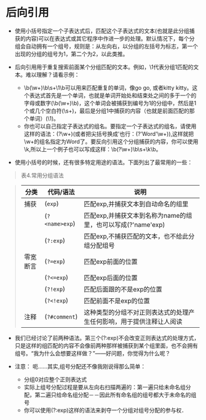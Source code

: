 # 后向引用

* 使用小括号指定一个子表达式后，匹配这个子表达式的文本(也就是此分组捕获的内容)可以在表达式或其它程序中作进一步的处理。默认情况下，每个分组会自动拥有一个组号，规则是：从左向右，以分组的左括号为标志，第一个出现的分组的组号为1，第二个为2，以此类推。

* 后向引用用于重复搜索前面某个分组匹配的文本。例如，\1代表分组1匹配的文本。难以理解？请看示例：
    * \b(\w+)\b\s+\1\b可以用来匹配重复的单词，像go go, 或者kitty kitty。这个表达式首先是一个单词，也就是单词开始处和结束处之间的多于一个的字母或数字(\b(\w+)\b)，这个单词会被捕获到编号为1的分组中，然后是1个或几个空白符(\s+)，最后是分组1中捕获的内容（也就是前面匹配的那个单词）(\1)。
    * 你也可以自己指定子表达式的组名。要指定一个子表达式的组名，请使用这样的语法：(?<Word>\w+)(或者把尖括号换成'也行：(?'Word'\w+)),这样就把\w+的组名指定为Word了。要反向引用这个分组捕获的内容，你可以使用\k<Word>,所以上一个例子也可以写成这样：\b(?<Word>\w+)\b\s+\k<Word>\b。

* 使用小括号的时候，还有很多特定用途的语法。下面列出了最常用的一些：

> 表4.常用分组语法

> | 分类 | 代码/语法 | 说明 |
> | --- | --- | --- |
> | 捕获 | (`exp`) | 匹配exp,并捕获文本到自动命名的组里 |
> |  | (`?<name>exp`) | 匹配exp,并捕获文本到名称为name的组里，也可以写成(?'name'exp) |
> |  | (`?:exp`)| 匹配exp,不捕获匹配的文本，也不给此分组分配组号 |
> | 零宽断言 | (`?=exp`) | 匹配exp前面的位置 |
> |  | (`?<=exp`) | 匹配exp后面的位置 |
> |  | (`?!exp`) | 匹配后面跟的不是exp的位置 |
> |  | (`?<!exp`) | 匹配前面不是exp的位置 |
> | 注释 | (`?#comment`) | 这种类型的分组不对正则表达式的处理产生任何影响，用于提供注释让人阅读 |


* 我们已经讨论了前两种语法。第三个(?:exp)不会改变正则表达式的处理方式，只是这样的组匹配的内容不会像前两种那样被捕获到某个组里面，也不会拥有组号。“我为什么会想要这样做？”——好问题，你觉得为什么呢？

* 注意：
    呃……其实,组号分配还不像我刚说得那么简单：
    * 分组0对应整个正则表达式
    * 实际上组号分配过程是要从左向右扫描两遍的：第一遍只给未命名组分配，第二遍只给命名组分配－－因此所有命名组的组号都大于未命名的组号
    * 你可以使用(?:exp)这样的语法来剥夺一个分组对组号分配的参与权．